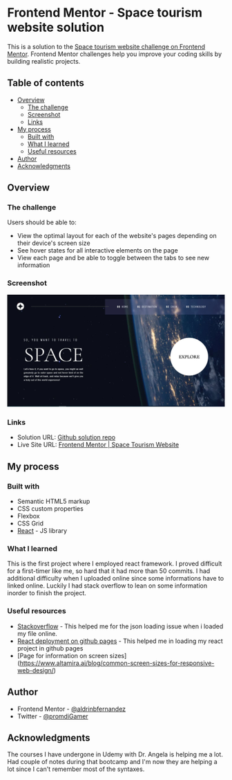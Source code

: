 # Frontend Mentor - Space tourism website solution

This is a solution to the [Space tourism website challenge on Frontend Mentor](https://www.frontendmentor.io/challenges/space-tourism-multipage-website-gRWj1URZ3). Frontend Mentor challenges help you improve your coding skills by building realistic projects. 

## Table of contents

- [Overview](#overview)
  - [The challenge](#the-challenge)
  - [Screenshot](#screenshot)
  - [Links](#links)
- [My process](#my-process)
  - [Built with](#built-with)
  - [What I learned](#what-i-learned)
  - [Useful resources](#useful-resources)
- [Author](#author)
- [Acknowledgments](#acknowledgments)

## Overview

### The challenge

Users should be able to:

- View the optimal layout for each of the website's pages depending on their device's screen size
- See hover states for all interactive elements on the page
- View each page and be able to toggle between the tabs to see new information

### Screenshot

![Desktop Screenshot](screenshot.JPG)

### Links

- Solution URL: [Github solution repo](https://github.com/aljager1983/space-tourism-website-react)
- Live Site URL: [Frontend Mentor | Space Tourism Website](https://aljager1983.github.io/space-tourism-website-react/)

## My process

### Built with

- Semantic HTML5 markup
- CSS custom properties
- Flexbox
- CSS Grid
- [React](https://reactjs.org/) - JS library

### What I learned

This is the first project where I employed react framework. I proved difficult for a first-timer like me, so hard that it had more than 50 commits. I had additional difficulty when I uploaded online since some informations have to linked online. Luckily I had stack overflow to lean on some information inorder to finish the project.



### Useful resources

- [Stackoverflow](https://www.stackoverflow.com) - This helped me for the json loading issue when i loaded my file online.
- [React deployment on github pages](https://https://create-react-app.dev/docs/deployment/) - This helped me in loading my react project in github pages
- [Page for information on screen sizes] (https://www.altamira.ai/blog/common-screen-sizes-for-responsive-web-design/)

## Author

- Frontend Mentor - [@aldrinbfernandez](https://www.frontendmentor.io/profile/aldrinbfernandez)
- Twitter - [@promdiGamer](https://twitter.com/promdiGamer)


## Acknowledgments

The courses I have undergone in Udemy with Dr. Angela is helping me a lot. Had couple of notes during that bootcamp and I'm now they are helping a lot since I can't remember most of the syntaxes.


<!-- https://mykhailo-hudzevatyi.medium.com/what-are-the-best-screen-sizes-for-responsive-web-design-in-2020-47a7d2401432 -->
<!-- https://www.browserstack.com/guide/responsive-design-breakpoints -->
<!-- https://www.altamira.ai/blog/common-screen-sizes-for-responsive-web-design/ -->
